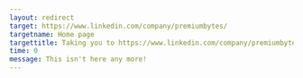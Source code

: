 ```yaml
---
layout: redirect
target: https://www.linkedin.com/company/premiumbytes/
targetname: Home page
targettitle: Taking you to https://www.linkedin.com/company/premiumbytes/
time: 0
message: This isn't here any more!
---
```

